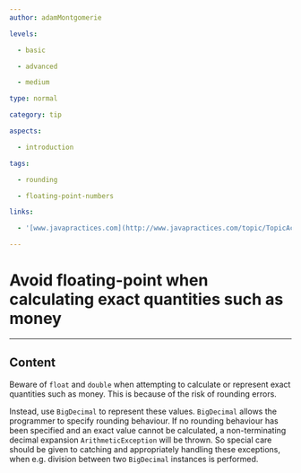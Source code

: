 ```yaml
---
author: adamMontgomerie

levels:

  - basic

  - advanced

  - medium

type: normal

category: tip

aspects:

  - introduction

tags:

  - rounding

  - floating-point-numbers

links:

  - '[www.javapractices.com](http://www.javapractices.com/topic/TopicAction.do?Id=213){website}'

---
```


# Avoid floating-point when calculating exact quantities such as money

---
## Content

Beware of `float` and `double` when attempting to calculate or represent exact quantities such as money. This is because of the risk of rounding errors.

Instead, use `BigDecimal` to represent these values. `BigDecimal` allows the programmer to specify rounding behaviour. If no rounding behaviour has been specified and an exact value cannot be calculated, a non-terminating decimal expansion `ArithmeticException` will be thrown. So special care should be given to catching and appropriately handling these exceptions, when e.g. division between two `BigDecimal` instances is performed.